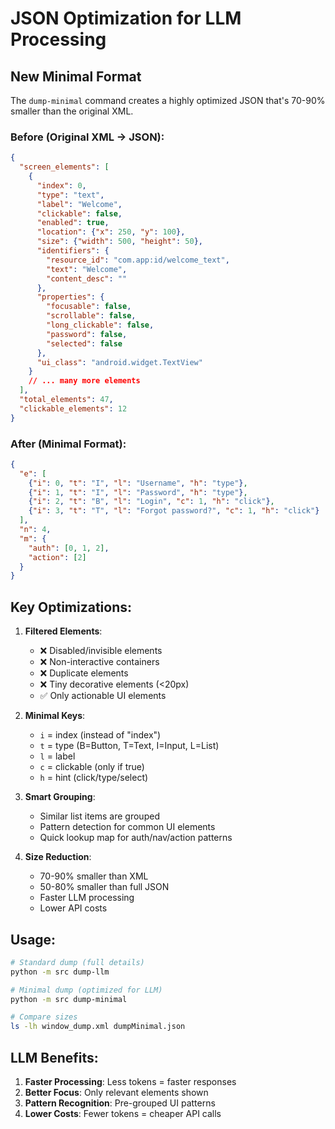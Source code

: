 # JSON Optimization for LLM Processing

## New Minimal Format

The `dump-minimal` command creates a highly optimized JSON that's 70-90% smaller than the original XML.

### Before (Original XML → JSON):
```json
{
  "screen_elements": [
    {
      "index": 0,
      "type": "text",
      "label": "Welcome",
      "clickable": false,
      "enabled": true,
      "location": {"x": 250, "y": 100},
      "size": {"width": 500, "height": 50},
      "identifiers": {
        "resource_id": "com.app:id/welcome_text",
        "text": "Welcome",
        "content_desc": ""
      },
      "properties": {
        "focusable": false,
        "scrollable": false,
        "long_clickable": false,
        "password": false,
        "selected": false
      },
      "ui_class": "android.widget.TextView"
    }
    // ... many more elements
  ],
  "total_elements": 47,
  "clickable_elements": 12
}
```

### After (Minimal Format):
```json
{
  "e": [
    {"i": 0, "t": "I", "l": "Username", "h": "type"},
    {"i": 1, "t": "I", "l": "Password", "h": "type"},
    {"i": 2, "t": "B", "l": "Login", "c": 1, "h": "click"},
    {"i": 3, "t": "T", "l": "Forgot password?", "c": 1, "h": "click"}
  ],
  "n": 4,
  "m": {
    "auth": [0, 1, 2],
    "action": [2]
  }
}
```

## Key Optimizations:

1. **Filtered Elements**:
   - ❌ Disabled/invisible elements
   - ❌ Non-interactive containers
   - ❌ Duplicate elements
   - ❌ Tiny decorative elements (<20px)
   - ✅ Only actionable UI elements

2. **Minimal Keys**:
   - `i` = index (instead of "index")
   - `t` = type (B=Button, T=Text, I=Input, L=List)
   - `l` = label
   - `c` = clickable (only if true)
   - `h` = hint (click/type/select)

3. **Smart Grouping**:
   - Similar list items are grouped
   - Pattern detection for common UI elements
   - Quick lookup map for auth/nav/action patterns

4. **Size Reduction**:
   - 70-90% smaller than XML
   - 50-80% smaller than full JSON
   - Faster LLM processing
   - Lower API costs

## Usage:

```bash
# Standard dump (full details)
python -m src dump-llm

# Minimal dump (optimized for LLM)
python -m src dump-minimal

# Compare sizes
ls -lh window_dump.xml dumpMinimal.json
```

## LLM Benefits:

1. **Faster Processing**: Less tokens = faster responses
2. **Better Focus**: Only relevant elements shown
3. **Pattern Recognition**: Pre-grouped UI patterns
4. **Lower Costs**: Fewer tokens = cheaper API calls